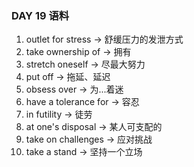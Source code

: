 ### DAY 19 语料

1. outlet for stress -> 舒缓压力的发泄方式
2. take ownership of -> 拥有
3. stretch oneself -> 尽最大努力
4. put off -> 拖延、延迟
5. obsess over -> 为...着迷
6. have a tolerance for -> 容忍 
7. in futility -> 徒劳
8. at one's disposal -> 某人可支配的
9. take on challenges -> 应对挑战
10. take a stand -> 坚持一个立场
